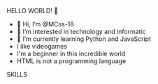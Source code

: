 HELLO WORLD! 👋
- 👋 Hi, I’m @MCss-18
- 👀 I’m interested in technology and informatic
- 🌱 I’m currently learning Python and JavaScript
- I like videogames
- I'm a beginner in this incredible world
- HTML is not a programming language

SKILLS
<!---
MCss-18/MCss-18 is a ✨ special ✨ repository because its `README.md` (this file) appears on your GitHub profile.
You can click the Preview link to take a look at your changes.
--->
